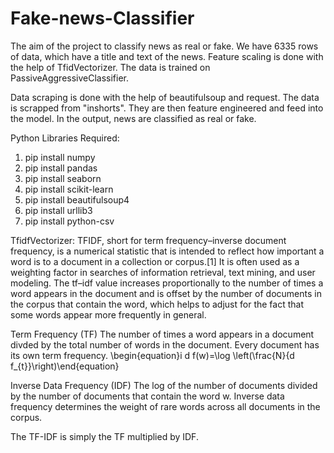 # Fake-news-Classifier
The aim of the project to classify news as real or fake. We have 6335 rows of data, which have a title and text of the news. Feature scaling is done with the help of TfidVectorizer. The data is trained on PassiveAggressiveClassifier. 

Data scraping is done with the help of beautifulsoup and request. The data is scrapped from "inshorts". They are then feature engineered and feed into the model. In the output, news are classified as real or fake.

Python Libraries Required:
1. pip install numpy
2. pip install pandas
3. pip install seaborn
4. pip install scikit-learn
5. pip install beautifulsoup4
6. pip install urllib3
7. pip install python-csv

TfidfVectorizer:
TFIDF, short for term frequency–inverse document frequency, is a numerical statistic that is intended to reflect how important a word is to a document in a collection or corpus.[1] It is often used as a weighting factor in searches of information retrieval, text mining, and user modeling. The tf–idf value increases proportionally to the number of times a word appears in the document and is offset by the number of documents in the corpus that contain the word, which helps to adjust for the fact that some words appear more frequently in general.

Term Frequency (TF)
The number of times a word appears in a document divded by the total number of words in the document. Every document has its own term frequency.
\begin{equation}i d f(w)=\log \left(\frac{N}{d f_{t}}\right)\end{equation}


Inverse Data Frequency (IDF)
The log of the number of documents divided by the number of documents that contain the word w. Inverse data frequency determines the weight of rare words across all documents in the corpus.

The TF-IDF is simply the TF multiplied by IDF.
